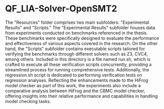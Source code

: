 # QF_LIA-Solver-OpenSMT2

The "Resources" folder comprises two main subfolders: "Experimental Results" and "Scripts." The "Experimental Results" subfolder houses data from experiments conducted on benchmarks referenced in the thesis. These benchmarks were specifically designed to evaluate the performance and effectiveness of various aspects covered in the research. On the other hand, the "Scripts" subfolder contains executable scripts tailored for verifying the benchmarks through different solvers such as Z3, CVC4, among others. Included in this directory is a file named run.sh, which is crafted to execute all these verification scripts concurrently, providing a streamlined process for running comprehensive tests. Additionally, the regression.sh script is dedicated to performing verification tests on regression analyses. Reflecting the enhancements made to the HiFrog model checker as part of this work, the experiments also include a comparative analysis between HiFrog and the CBMC model checker, offering insights into their relative performance and capabilities in handling model checking tasks.
